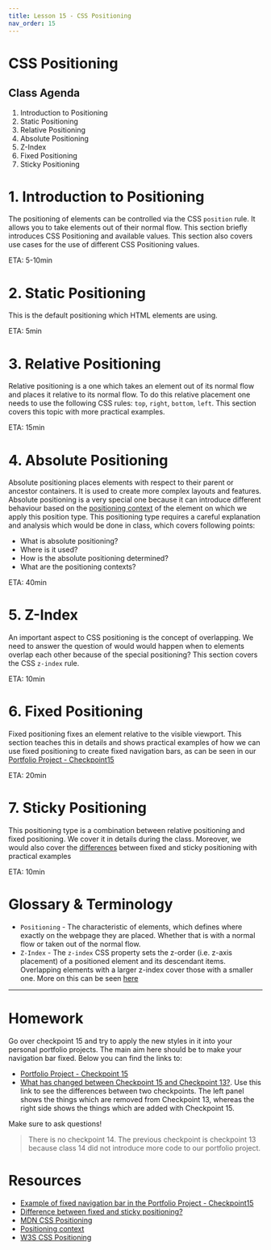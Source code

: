 ```yaml
---
title: Lesson 15 - CSS Positioning
nav_order: 15
---
```


# CSS Positioning

## Class Agenda

1. Introduction to Positioning
2. Static Positioning
3. Relative Positioning
4. Absolute Positioning
5. Z-Index
6. Fixed Positioning
7. Sticky Positioning

# 1. Introduction to Positioning

The positioning of elements can be controlled via the CSS `position` rule. It allows you to take elements out of their normal flow. This section briefly introduces CSS Positioning and available values. This section also covers use cases for the use of different CSS Positioning values.

ETA: 5-10min

# 2. Static Positioning

This is the default positioning which HTML elements are using.

ETA: 5min

# 3. Relative Positioning

Relative positioning is a one which takes an element out of its normal flow and places it relative to its normal flow. To do this relative placement one needs to use the following CSS rules: `top`, `right`, `bottom`, `left`. This section covers this topic with more practical examples.

ETA: 15min

# 4. Absolute Positioning

Absolute positioning places elements with respect to their parent or ancestor containers. It is used to create more complex layouts and features. Absolute positioning is a very special one because it can introduce different behaviour based on the [positioning context](https://developer.mozilla.org/en-US/docs/Learn/CSS/CSS_layout/Positioning#positioning_contexts) of the element on which we apply this position type. This positioning type requires a careful explanation and analysis which would be done in class, which covers following points:

- What is absolute positioning?
- Where is it used?
- How is the absolute positioning determined?
- What are the positioning contexts?

ETA: 40min

# 5. Z-Index

An important aspect to CSS positioning is the concept of overlapping. We need to answer the question of would would happen when to elements overlap each other because of the special positioning? This section covers the CSS `z-index` rule.

ETA: 10min

# 6. Fixed Positioning

Fixed positioning fixes an element relative to the visible viewport. This section teaches this in details and shows practical examples of how we can use fixed positioning to create fixed navigation bars, as can be seen in our [Portfolio Project - Checkpoint15](https://github.com/ReDI-School/nrw-html-and-css/blob/checkpoint15/checkpoint/css/main.css#L110)

ETA: 20min

# 7. Sticky Positioning

This positioning type is a combination between relative positioning and fixed positioning. We cover it in details during the class. Moreover, we would also cover the [differences](https://dev.to/suryawiguna/css-position-fixed-vs-sticky-5232#:~:text=What's%20the%20difference%3F,offset%2C%20like%20top%3A%2010px%20.) between fixed and sticky positioning with practical examples

ETA: 10min

# Glossary & Terminology

- `Positioning` - The characteristic of elements, which defines where exactly on the webpage they are placed. Whether that is with a normal flow or taken out of the normal flow.
- `Z-Index` - The `z-index` CSS property sets the z-order (i.e. z-axis placement) of a positioned element and its descendant items. Overlapping elements with a larger z-index cover those with a smaller one. More on this can be seen [here](https://developer.mozilla.org/en-US/docs/Web/CSS/z-index)

---

# Homework

Go over checkpoint 15 and try to apply the new styles in it into your personal portfolio projects. The main aim here should be to make your navigation bar fixed. Below you can find the links to:

- [Portfolio Project - Checkpoint 15](https://github.com/ReDI-School/nrw-html-and-css/tree/checkpoint15/checkpoint)
- [What has changed between Checkpoint 15 and Checkpoint 13?](https://github.com/ReDI-School/nrw-html-and-css/compare/checkpoint13...checkpoint15). Use this link to see the differences between two checkpoints. The left panel shows the things which are removed from Checkpoint 13, whereas the right side shows the things which are added with Checkpoint 15.

Make sure to ask questions!

> There is no checkpoint 14. The previous checkpoint is checkpoint 13 because class 14 did not introduce more code to our portfolio project.

# Resources

- [Example of fixed navigation bar in the Portfolio Project - Checkpoint15](https://github.com/ReDI-School/nrw-html-and-css/blob/checkpoint15/checkpoint/css/main.css#L110)
- [Difference between fixed and sticky positioning?](https://dev.to/suryawiguna/css-position-fixed-vs-sticky-5232#:~:text=What's%20the%20difference%3F,offset%2C%20like%20top%3A%2010px%20.)
- [MDN CSS Positioning](https://developer.mozilla.org/en-US/docs/Learn/CSS/CSS_layout/Positioning)
- [Positioning context](https://developer.mozilla.org/en-US/docs/Learn/CSS/CSS_layout/Positioning#positioning_contexts)
- [W3S CSS Positioning](https://www.w3schools.com/css/css_positioning.asp)

